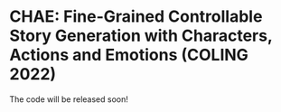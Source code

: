 # CHAE: Fine-Grained Controllable Story Generation with Characters, Actions and Emotions (COLING 2022)

The code will be released soon!

